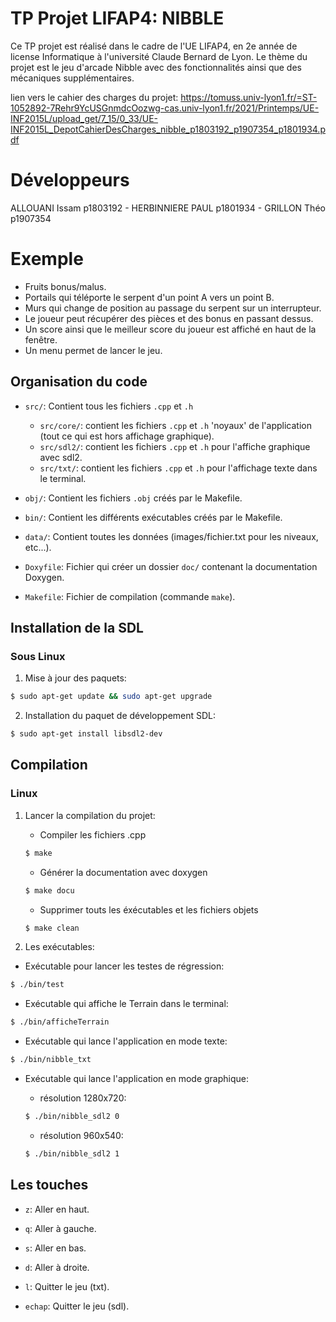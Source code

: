 # TP Projet LIFAP4: NIBBLE
Ce TP projet est réalisé dans le cadre de l'UE LIFAP4, en 2e année de license Informatique à l'université Claude Bernard de Lyon.
Le thème du projet est le jeu d'arcade Nibble avec des fonctionnalités ainsi que des mécaniques supplémentaires.

lien vers le cahier des charges du projet: https://tomuss.univ-lyon1.fr/=ST-1052892-7Rehr9YcUSGnmdcOozwg-cas.univ-lyon1.fr/2021/Printemps/UE-INF2015L/upload_get/7_15/0_33/UE-INF2015L_DepotCahierDesCharges_nibble_p1803192_p1907354_p1801934.pdf

# Développeurs

ALLOUANI Issam p1803192 - HERBINNIERE PAUL p1801934 - GRILLON Théo p1907354

# Exemple 
- Fruits bonus/malus.
- Portails qui téléporte le serpent d'un point A vers un point B.
- Murs qui change de position au passage du serpent sur un interrupteur. 
- Le joueur peut récupérer des pièces et des bonus en passant dessus.
- Un score ainsi que le meilleur score du joueur est affiché en haut de la fenêtre.
- Un menu permet de lancer le jeu.

## Organisation du code

- `src/`: Contient tous les fichiers `.cpp` et `.h`
    - `src/core/`: contient les fichiers `.cpp` et `.h` 'noyaux' de l'application (tout ce qui est hors affichage graphique).
    - `src/sdl2/`: contient les fichiers `.cpp` et `.h` pour l'affiche graphique avec sdl2.
    - `src/txt/`: contient les fichiers `.cpp` et `.h` pour l'affichage texte dans le terminal.
    

- `obj/`: Contient les fichiers `.obj` créés par le Makefile.

- `bin/`: Contient les différents exécutables créés par le Makefile.

- `data/`: Contient toutes les données (images/fichier.txt pour les niveaux, etc...).

- `Doxyfile`: Fichier qui créer un dossier `doc/` contenant la documentation Doxygen.

- `Makefile`: Fichier de compilation (commande `make`).

## Installation de la SDL 

### Sous Linux 

1. Mise à jour des paquets:

```bash
$ sudo apt-get update && sudo apt-get upgrade
```

2. Installation du paquet de développement SDL:

```bash
$ sudo apt-get install libsdl2-dev
```

## Compilation 

### Linux

1. Lancer la compilation du projet:

    - Compiler les fichiers .cpp
    ```bash
    $ make 
    ```

    - Générer la documentation avec doxygen 
    ```bash
    $ make docu 
    ```

    - Supprimer touts les éxécutables et les fichiers objets
    ```bash
    $ make clean
    ```

2. Les exécutables:

- Exécutable pour lancer les testes de régression:

```bash
$ ./bin/test 
```

- Exécutable qui affiche le Terrain dans le terminal:

```bash
$ ./bin/afficheTerrain
```
- Exécutable qui lance l'application en mode texte:

```bash
$ ./bin/nibble_txt
```

- Exécutable qui lance l'application en mode graphique:

    - résolution 1280x720:
    ```bash
    $ ./bin/nibble_sdl2 0
    ```

    - résolution 960x540:
    ```bash
    $ ./bin/nibble_sdl2 1
    ```
## Les touches

- `z`: Aller en haut.
- `q`: Aller à gauche.
- `s`: Aller en bas.
- `d`: Aller à droite. 

- `l`: Quitter le jeu (txt).
- `echap`: Quitter le jeu (sdl).
